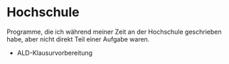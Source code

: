 # Hochschule
Programme, die ich während meiner Zeit an der Hochschule geschrieben habe, aber nicht direkt Teil einer Aufgabe waren.
- ALD-Klausurvorbereitung
